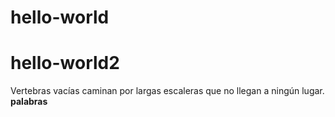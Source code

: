 # hello-world
# hello-world2
Vertebras vacías caminan por largas escaleras que no llegan a ningún lugar.
<b>palabras</b>
